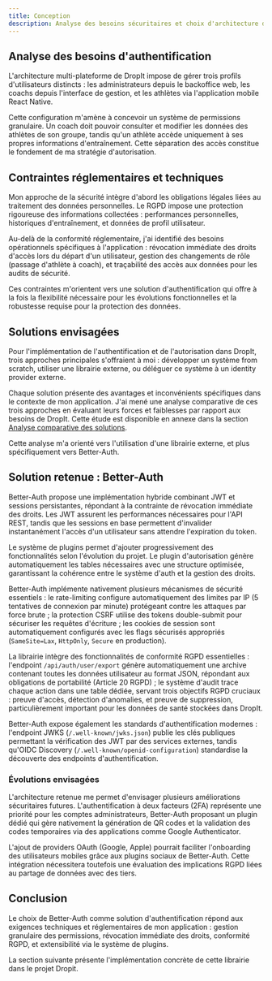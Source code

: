 ```yaml
---
title: Conception
description: Analyse des besoins sécuritaires et choix d'architecture d'authentification pour DropIt
---
```


## Analyse des besoins d'authentification

L'architecture multi-plateforme de DropIt impose de gérer trois profils d'utilisateurs distincts : les administrateurs depuis le backoffice web, les coachs depuis l'interface de gestion, et les athlètes via l'application mobile React Native.

Cette configuration m'amène à concevoir un système de permissions granulaire. Un coach doit pouvoir consulter et modifier les données des athlètes de son groupe, tandis qu'un athlète accède uniquement à ses propres informations d'entraînement. Cette séparation des accès constitue le fondement de ma stratégie d'autorisation.

## Contraintes réglementaires et techniques

Mon approche de la sécurité intègre d'abord les obligations légales liées au traitement des données personnelles. Le RGPD impose une protection rigoureuse des informations collectées : performances personnelles, historiques d'entraînement, et données de profil utilisateur.

Au-delà de la conformité réglementaire, j'ai identifié des besoins opérationnels spécifiques à l'application : révocation immédiate des droits d'accès lors du départ d'un utilisateur, gestion des changements de rôle (passage d'athlète à coach), et traçabilité des accès aux données pour les audits de sécurité.

Ces contraintes m'orientent vers une solution d'authentification qui offre à la fois la flexibilité nécessaire pour les évolutions fonctionnelles et la robustesse requise pour la protection des données.

## Solutions envisagées

Pour l'implémentation de l'authentification et de l'autorisation dans DropIt, trois approches principales s'offraient à moi : développer un système from scratch, utiliser une librairie externe, ou déléguer ce système à un identity provider externe.

Chaque solution présente des avantages et inconvénients spécifiques dans le contexte de mon application. J'ai mené une analyse comparative de ces trois approches en évaluant leurs forces et faiblesses par rapport aux besoins de DropIt. Cette étude est disponible en annexe dans la section [Analyse comparative des solutions](/annexes/authentifications/#analyse-comparative-des-solutions).

Cette analyse m'a orienté vers l'utilisation d'une librairie externe, et plus spécifiquement vers Better-Auth.

## Solution retenue : Better-Auth

Better-Auth propose une implémentation hybride combinant JWT et sessions persistantes, répondant à la contrainte de révocation immédiate des droits. Les JWT assurent les performances nécessaires pour l'API REST, tandis que les sessions en base permettent d'invalider instantanément l'accès d'un utilisateur sans attendre l'expiration du token.

Le système de plugins permet d'ajouter progressivement des fonctionnalités selon l'évolution du projet. Le plugin d'autorisation génère automatiquement les tables nécessaires avec une structure optimisée, garantissant la cohérence entre le système d'auth et la gestion des droits.

Better-Auth implémente nativement plusieurs mécanismes de sécurité essentiels : le rate-limiting configure automatiquement des limites par IP (5 tentatives de connexion par minute) protégeant contre les attaques par force brute ; la protection CSRF utilise des tokens double-submit pour sécuriser les requêtes d'écriture ; les cookies de session sont automatiquement configurés avec les flags sécurisés appropriés (`SameSite=Lax`, `HttpOnly`, `Secure` en production).

La librairie intègre des fonctionnalités de conformité RGPD essentielles : l'endpoint `/api/auth/user/export` génère automatiquement une archive contenant toutes les données utilisateur au format JSON, répondant aux obligations de portabilité (Article 20 RGPD) ; le système d'audit trace chaque action dans une table dédiée, servant trois objectifs RGPD cruciaux : preuve d'accès, détection d'anomalies, et preuve de suppression, particulièrement important pour les données de santé stockées dans DropIt.

Better-Auth expose également les standards d'authentification modernes : l'endpoint JWKS (`/.well-known/jwks.json`) publie les clés publiques permettant la vérification des JWT par des services externes, tandis qu'OIDC Discovery (`/.well-known/openid-configuration`) standardise la découverte des endpoints d'authentification.

### Évolutions envisagées

L'architecture retenue me permet d'envisager plusieurs améliorations sécuritaires futures. L'authentification à deux facteurs (2FA) représente une priorité pour les comptes administrateurs, Better-Auth proposant un plugin dédié qui gère nativement la génération de QR codes et la validation des codes temporaires via des applications comme Google Authenticator.

L'ajout de providers OAuth (Google, Apple) pourrait faciliter l'onboarding des utilisateurs mobiles grâce aux plugins sociaux de Better-Auth. Cette intégration nécessitera toutefois une évaluation des implications RGPD liées au partage de données avec des tiers.

## Conclusion

Le choix de Better-Auth comme solution d'authentification répond aux exigences techniques et réglementaires de mon application : gestion granulaire des permissions, révocation immédiate des droits, conformité RGPD, et extensibilité via le système de plugins.

La section suivante présente l'implémentation concrète de cette librairie dans le projet Dropit.